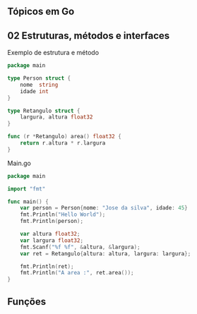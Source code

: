 ## Tópicos em Go

## 02 Estruturas, métodos e interfaces

Exemplo de estrutura e método

```go
package main

type Person struct {
	nome  string
	idade int
}

type Retangulo struct {
	largura, altura float32
}

func (r *Retangulo) area() float32 {
	return r.altura * r.largura
}

```
 Main.go
```go
package main

import "fmt"

func main() {
	var person = Person{nome: "Jose da silva", idade: 45}
	fmt.Println("Hello World");
	fmt.Println(person);

	var altura float32;
	var largura float32;
	fmt.Scanf("%f %f", &altura, &largura);
	var ret = Retangulo{altura: altura, largura: largura};

	fmt.Println(ret);
	fmt.Println("A area :", ret.area());
}
```

## Funções 
